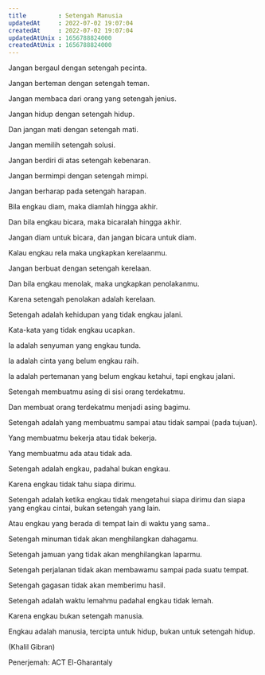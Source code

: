 ```yaml
---
title         : Setengah Manusia
updatedAt     : 2022-07-02 19:07:04
createdAt     : 2022-07-02 19:07:04
updatedAtUnix : 1656788824000 
createdAtUnix : 1656788824000 
---
```


Jangan bergaul dengan setengah pecinta.

Jangan berteman dengan setengah teman.

Jangan membaca dari orang yang setengah jenius.

Jangan hidup dengan setengah hidup.

Dan jangan mati dengan setengah mati.

Jangan memilih setengah solusi.

Jangan berdiri di atas setengah kebenaran.

Jangan bermimpi dengan setengah mimpi.

Jangan berharap pada setengah harapan.

Bila engkau diam, maka diamlah hingga akhir.

Dan bila engkau bicara, maka bicaralah hingga akhir.

Jangan diam untuk bicara, dan jangan bicara untuk diam.

Kalau engkau rela maka ungkapkan kerelaanmu.

Jangan berbuat dengan setengah kerelaan.

Dan bila engkau menolak, maka ungkapkan penolakanmu.

Karena setengah penolakan adalah kerelaan.

Setengah adalah kehidupan yang tidak engkau jalani.

Kata-kata yang tidak engkau ucapkan.

Ia adalah senyuman yang engkau tunda.

Ia adalah cinta yang belum engkau raih.

Ia adalah pertemanan yang belum engkau ketahui, tapi engkau jalani.

Setengah membuatmu asing di sisi orang terdekatmu.

Dan membuat orang terdekatmu menjadi asing bagimu.

Setengah adalah yang membuatmu sampai atau tidak sampai (pada tujuan).

Yang membuatmu bekerja atau tidak bekerja.

Yang membuatmu ada atau tidak ada.

Setengah adalah engkau, padahal bukan engkau.

Karena engkau tidak tahu siapa dirimu.

Setengah adalah ketika engkau tidak mengetahui siapa dirimu dan siapa yang 
engkau cintai, bukan setengah yang lain.

Atau engkau yang berada di tempat lain di waktu yang sama..

Setengah minuman tidak akan menghilangkan dahagamu.

Setengah jamuan yang tidak akan menghilangkan laparmu.

Setengah perjalanan tidak akan membawamu sampai pada suatu tempat.

Setengah gagasan tidak akan memberimu hasil.

Setengah adalah waktu lemahmu padahal engkau tidak lemah.

Karena engkau bukan setengah manusia.

Engkau adalah manusia, tercipta untuk hidup, bukan untuk setengah hidup.


(Khalil Gibran)


Penerjemah:
ACT El-Gharantaly
